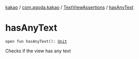 [kakao](../../index.md) / [com.agoda.kakao](../index.md) / [TextViewAssertions](index.md) / [hasAnyText](./has-any-text.md)

# hasAnyText

`open fun hasAnyText(): `[`Unit`](https://kotlinlang.org/api/latest/jvm/stdlib/kotlin/-unit/index.html)

Checks if the view has any text

